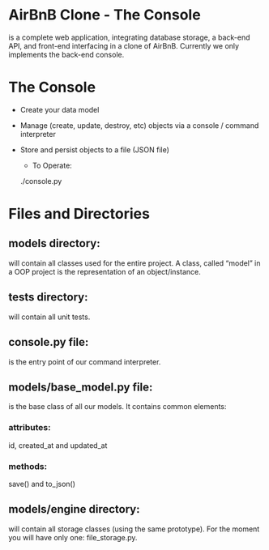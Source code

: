 # AirBnB Clone - The Console
is a complete web application, integrating database storage, a back-end API, and front-end interfacing in a clone of AirBnB. Currently we only implements the back-end console.

# The Console
* Create your data model
* Manage (create, update, destroy, etc) objects via a console / command interpreter
* Store and persist objects to a file (JSON file)
   * To Operate:

    ./console.py

# Files and Directories
## models directory:
will contain all classes used for the entire project. A class, called “model” in a OOP project is the representation of an object/instance.
## tests directory:
will contain all unit tests.
## console.py file:
is the entry point of our command interpreter.
## models/base_model.py file:
is the base class of all our models. It contains common elements:
### attributes: 
id, created_at and updated_at
### methods: 
save() and to_json()
## models/engine directory:
will contain all storage classes (using the same prototype). For the moment you will have only one: file_storage.py.
